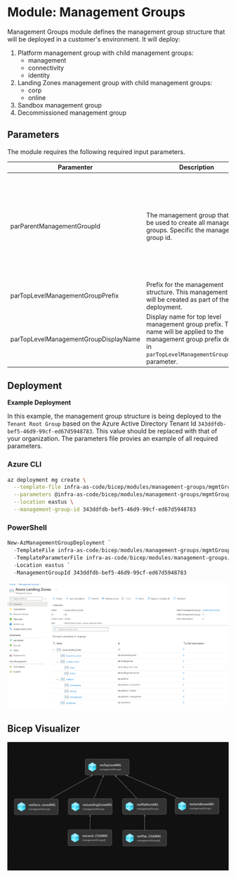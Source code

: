 # Module:  Management Groups

Management Groups module defines the management group structure that will be deployed in a customer's environment.  It will deploy:

  1. Platform management group with child management groups:
      * management
      * connectivity
      * identity
  2. Landing Zones management group with child management groups:
      * corp
      * online
  3. Sandbox management group
  4. Decommissioned management group


## Parameters

The module requires the following required input parameters.

 Paramenter | Description | Requirement | Example
----------- | ----------- | ----------- | -------
parParentManagementGroupId | The management group that will be used to create all management groups.  Specific the management group id. | Must existing in Azure. | When deployed to **Tenant Root Group**: `Azure Active Directory Tenant Id`, or when deployed to **another management group**: `Management Group ID`
parTopLevelManagementGroupPrefix | Prefix for the management structure.  This management group will be created as part of the deployment. | Minimum two characters | `alz` |
parTopLevelManagementGroupDisplayName | Display name for top level management group prefix.  This name will be applied to the management group prefix defined in `parTopLevelManagementGroupPrefix` parameter. | Minimum two characters | `Azure Landing Zones` |


## Deployment

**Example Deployment**

In this example, the management group structure is being deployed to the `Tenant Root Group` based on the Azure Active Directory Tenant Id `343ddfdb-bef5-46d9-99cf-ed67d5948783`.  This value should be replaced with that of your organization.  The parameters file provies an example of all required parameters.

### Azure CLI
```bash
az deployment mg create \
  --template-file infra-as-code/bicep/modules/management-groups/mgmtGroups.bicep \
  --parameters @infra-as-code/bicep/modules/management-groups/mgmtGroups.parameters.example.json \
  --location eastus \
  --management-group-id 343ddfdb-bef5-46d9-99cf-ed67d5948783
```

### PowerShell

```powershell
New-AzManagementGroupDeployment `
  -TemplateFile infra-as-code/bicep/modules/management-groups/mgmtGroups.bicep `
  -TemplateParameterFile infra-as-code/bicep/modules/management-groups/mgmtGroups.parameters.example.json `
  -Location eastus `
  -ManagementGroupId 343ddfdb-bef5-46d9-99cf-ed67d5948783
```

![Example Deployment Output](media/example-deployment-output.png "Example Deployment Output")

## Bicep Visualizer

![Bicep Visualizer](media/bicep-visualizer.png "Bicep Visualizer")
